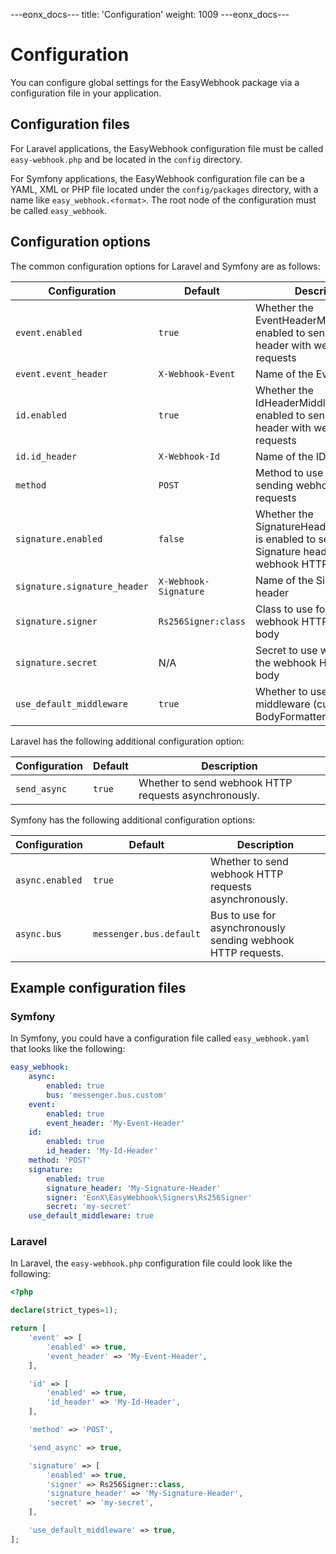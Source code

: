 ---eonx_docs---
title: 'Configuration'
weight: 1009
---eonx_docs---

# Configuration

You can configure global settings for the EasyWebhook package via a configuration file in your application.

## Configuration files

For Laravel applications, the EasyWebhook configuration file must be called `easy-webhook.php` and be located in the
`config` directory.

For Symfony applications, the EasyWebhook configuration file can be a YAML, XML or PHP file located under the
`config/packages` directory, with a name like `easy_webhook.<format>`. The root node of the configuration must be called
`easy_webhook`.

## Configuration options

The common configuration options for Laravel and Symfony are as follows:

| Configuration | Default | Description |
| ------------- | ------- | ----------- |
| `event.enabled` | `true` | Whether the EventHeaderMiddleware is enabled to send an Event header with webhook HTTP requests |
| `event.event_header` | `X-Webhook-Event` | Name of the Event header |
| `id.enabled` | `true` | Whether the IdHeaderMiddleware is enabled to send an ID header with webhook HTTP requests |
| `id.id_header` | `X-Webhook-Id` | Name of the ID header |
| `method` | `POST` | Method to use when sending webhook HTTP requests |
| `signature.enabled` | `false` | Whether the SignatureHeaderMiddleware is enabled to send a Signature header with webhook HTTP requests |
| `signature.signature_header` | `X-Webhook-Signature` | Name of the Signature header |
| `signature.signer` | `Rs256Signer:class` | Class to use for signing the webhook HTTP request body |
| `signature.secret` | N/A | Secret to use when signing the webhook HTTP request body |
| `use_default_middleware` | `true` | Whether to use the default middleware (currently, BodyFormatterMiddleware) |

Laravel has the following additional configuration option:

| Configuration | Default | Description |
| ------------- | ------- | ----------- |
| `send_async` | `true` | Whether to send webhook HTTP requests asynchronously. |

Symfony has the following additional configuration options:

| Configuration | Default | Description |
| ------------- | ------- | ----------- |
| `async.enabled` | `true` | Whether to send webhook HTTP requests asynchronously. |
| `async.bus` | `messenger.bus.default` | Bus to use for asynchronously sending webhook HTTP requests. |

## Example configuration files

### Symfony

In Symfony, you could have a configuration file called `easy_webhook.yaml` that looks like the following:

``` yaml
easy_webhook:
    async:
        enabled: true
        bus: 'messenger.bus.custom'
    event:
        enabled: true
        event_header: 'My-Event-Header'
    id:
        enabled: true
        id_header: 'My-Id-Header'
    method: 'POST'
    signature:
        enabled: true
        signature_header: 'My-Signature-Header'
        signer: 'EonX\EasyWebhook\Signers\Rs256Signer'
        secret: 'my-secret'
    use_default_middleware: true
```

### Laravel

In Laravel, the `easy-webhook.php` configuration file could look like the following:

``` php
<?php

declare(strict_types=1);

return [
    'event' => [
        'enabled' => true,
        'event_header' => 'My-Event-Header',
    ],

    'id' => [
        'enabled' => true,
        'id_header' => 'My-Id-Header',
    ],

    'method' => 'POST',

    'send_async' => true,

    'signature' => [
        'enabled' => true,
        'signer' => Rs256Signer::class,
        'signature_header' => 'My-Signature-Header',
        'secret' => 'my-secret',
    ],

    'use_default_middleware' => true,
];
```
